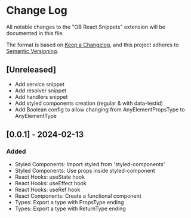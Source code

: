 # Change Log

All notable changes to the "OB React Snippets" extension will be documented in this file.

The format is based on [Keep a Changelog](https://keepachangelog.com/en/1.1.0/),
and this project adheres to [Semantic Versioning](https://semver.org/spec/v2.0.0.html).

## [Unreleased]

- Add service snippet
- Add resolver snippet
- Add handlers snippet
- Add styled components creation (regular & with data-testid)
- Add Boolean config to allow changing from AnyElementPropsType to AnyElementType

## [0.0.1] - 2024-02-13

### Added

- Styled Components: Import styled from 'styled-components'
- Styled Components: Use props inside styled-component
- React Hooks: useState hook
- React Hooks: useEffect hook
- React Hooks: useRef hook
- React Components: Create a functional component
- Types: Export a type with PropsType ending
- Types: Export a type with ReturnType ending
